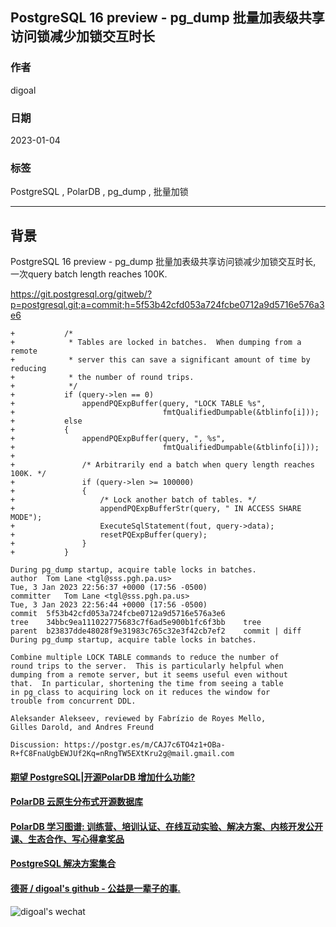 ## PostgreSQL 16 preview - pg_dump 批量加表级共享访问锁减少加锁交互时长  
                    
### 作者                    
digoal                    
                    
### 日期                    
2023-01-04                 
                    
### 标签                    
PostgreSQL , PolarDB , pg_dump , 批量加锁    
                    
----                    
                    
## 背景          
PostgreSQL 16 preview - pg_dump 批量加表级共享访问锁减少加锁交互时长, 一次query batch length reaches 100K.  
  
https://git.postgresql.org/gitweb/?p=postgresql.git;a=commit;h=5f53b42cfd053a724fcbe0712a9d5716e576a3e6  
  
```  
+           /*  
+            * Tables are locked in batches.  When dumping from a remote  
+            * server this can save a significant amount of time by reducing  
+            * the number of round trips.  
+            */  
+           if (query->len == 0)  
+               appendPQExpBuffer(query, "LOCK TABLE %s",  
+                                 fmtQualifiedDumpable(&tblinfo[i]));  
+           else  
+           {  
+               appendPQExpBuffer(query, ", %s",  
+                                 fmtQualifiedDumpable(&tblinfo[i]));  
+  
+               /* Arbitrarily end a batch when query length reaches 100K. */  
+               if (query->len >= 100000)  
+               {  
+                   /* Lock another batch of tables. */  
+                   appendPQExpBufferStr(query, " IN ACCESS SHARE MODE");  
+                   ExecuteSqlStatement(fout, query->data);  
+                   resetPQExpBuffer(query);  
+               }  
+           }  
```  
  
```  
During pg_dump startup, acquire table locks in batches.  
author	Tom Lane <tgl@sss.pgh.pa.us>	  
Tue, 3 Jan 2023 22:56:37 +0000 (17:56 -0500)  
committer	Tom Lane <tgl@sss.pgh.pa.us>	  
Tue, 3 Jan 2023 22:56:44 +0000 (17:56 -0500)  
commit	5f53b42cfd053a724fcbe0712a9d5716e576a3e6  
tree	34bbc9ea111022775683c7f6ad5e900b1fc6f3bb	tree  
parent	b23837dde48028f9e31983c765c32e3f42cb7ef2	commit | diff  
During pg_dump startup, acquire table locks in batches.  
  
Combine multiple LOCK TABLE commands to reduce the number of  
round trips to the server.  This is particularly helpful when  
dumping from a remote server, but it seems useful even without  
that.  In particular, shortening the time from seeing a table  
in pg_class to acquiring lock on it reduces the window for  
trouble from concurrent DDL.  
  
Aleksander Alekseev, reviewed by Fabrízio de Royes Mello,  
Gilles Darold, and Andres Freund  
  
Discussion: https://postgr.es/m/CAJ7c6TO4z1+OBa-R+fC8FnaUgbEWJUf2Kq=nRngTW5EXtKru2g@mail.gmail.com  
```  
    
  
#### [期望 PostgreSQL|开源PolarDB 增加什么功能?](https://github.com/digoal/blog/issues/76 "269ac3d1c492e938c0191101c7238216")
  
  
#### [PolarDB 云原生分布式开源数据库](https://github.com/ApsaraDB "57258f76c37864c6e6d23383d05714ea")
  
  
#### [PolarDB 学习图谱: 训练营、培训认证、在线互动实验、解决方案、内核开发公开课、生态合作、写心得拿奖品](https://www.aliyun.com/database/openpolardb/activity "8642f60e04ed0c814bf9cb9677976bd4")
  
  
#### [PostgreSQL 解决方案集合](../201706/20170601_02.md "40cff096e9ed7122c512b35d8561d9c8")
  
  
#### [德哥 / digoal's github - 公益是一辈子的事.](https://github.com/digoal/blog/blob/master/README.md "22709685feb7cab07d30f30387f0a9ae")
  
  
![digoal's wechat](../pic/digoal_weixin.jpg "f7ad92eeba24523fd47a6e1a0e691b59")
  

